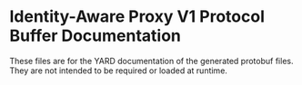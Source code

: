 # Identity-Aware Proxy V1 Protocol Buffer Documentation

These files are for the YARD documentation of the generated protobuf files.
They are not intended to be required or loaded at runtime.
